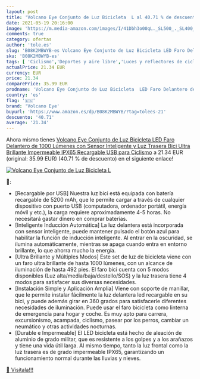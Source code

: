 ```yaml
---
layout: post
title: 'Volcano Eye Conjunto de Luz Bicicleta  L al 40.71 % de descuento'
date: 2021-05-19 20:16:00
image: 'https://m.media-amazon.com/images/I/41Dbh3o00qL._SL500_._SL400_.jpg'
comments: true
category: ofertas
author: 'tole.es'
slug: 'B08K2MBWYB-es Volcano Eye Conjunto de Luz Bicicleta LED Faro Delantero...'
sku: 'B08K2MBWYB-es'
tags: [ 'Ciclismo','Deportes y aire libre','Luces y reflectores de ciclismo','Ropa y equipo para deportes','bicicleta','volcano eye', ]
actualPrice: 21.34 EUR
currency: EUR
price: 21.34
comparePrice: 35.99 EUR
prodname: 'Volcano Eye Conjunto de Luz Bicicleta  LED Faro Delantero de 1000 Lúmenes con Sensor Inteligente y Luz Trasera Bici Ultra Brillante Impermeable IPX65 Recargable USB para Ciclismo'
country: 'es'
flag: '🇪🇸'
brand: 'Volcano Eye'
buyurl: 'https://www.amazon.es/dp/B08K2MBWYB/?tag=tolees-21'
descuento: '40.71'
average: '21.34'
---
```


Ahora mismo tienes [Volcano Eye Conjunto de Luz Bicicleta  LED Faro Delantero de 1000 Lúmenes con Sensor Inteligente y Luz Trasera Bici Ultra Brillante Impermeable IPX65 Recargable USB para Ciclismo](https://www.amazon.es/dp/B08K2MBWYB/?tag=tolees-21) a 21.34 EUR (original: 35.99 EUR) (40.71 %  de descuento) en el siguiente enlace!

[![Volcano Eye Conjunto de Luz Bicicleta  L](https://m.media-amazon.com/images/I/41Dbh3o00qL._SL500_._SL400_.jpg)](https://www.amazon.es/dp/B08K2MBWYB/?tag=tolees-21)

🔎:

- [Recargable por USB] Nuestra luz bici está equipada con batería recargable de 5200 mAh, que le permite cargar a través de cualquier dispositivo con puerto USB (computadora, ordenador portátil, energía móvil y etc.), la carga requiere aproximadamente 4-5 horas. No necesitará gastar dinero en comprar baterías.
- [Inteligente Inducción Automática] La luz delantera está incorporada con sensor inteligente, puede mantener pulsado el botón azul para habilitar la función de inducción inteligente. Al entrar en la oscuridad, se ilumina automáticamente, mientras se apaga cuando entra en entorno brillante, lo que ahorra mucho la energía.
- [Ultra Brillante y Múltiples Modos] Este set de luz de bicicleta viene con un faro ultra brillante de hasta 1000 lúmenes, con un alcance de iluminación de hasta 492 pies. El faro bici cuenta con 5 modos disponibles (Luz alta/media/baja/destello/SOS) y la luz trasera tiene 4 modos para satisfacer sus diversas necesidades.
- [Instalación Simple y Aplicación Amplia] Viene con soporte de manillar, que le permite instalar fácilmente la luz delantera led recargable en su bici, y puede además girar en 360 grados para satisfacerle diferentes necesidades de iluminación. Puede usar el faro bicicleta como linterna de emergencia para hogar y coche. Es muy apto para carrera, excursionismo, acampada, ciclismo, pasear por los perros, cambiar un neumático y otras actividades nocturnas.
- [Durable e Impermeable] El LED bicicleta está hecho de aleación de aluminio de grado militar, que es resistente a los golpes y a los arañazos y tiene una vida útil larga. Al mismo tiempo, tanto la luz frontal como la luz trasera es de grado impermeable IPX65, garantizando un funcionamiento normal durante las lluvias y nieves.

[🛒 Visítala!!!](https://www.amazon.es/dp/B08K2MBWYB/?tag=tolees-21)
